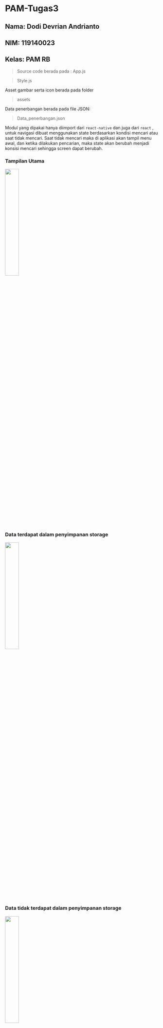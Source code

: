 # PAM-Tugas3
## Nama: Dodi Devrian Andrianto
## NIM: 119140023
## Kelas: PAM RB

> Source code berada pada :
> App.js

> Style.js

Asset gambar serta icon berada pada folder

> assets

Data penerbangan berada pada file JSON:

> Data_penerbangan.json

Modul yang dipakai hanya diimport dari `react-native` dan juga dari `react` , untuk navigasi dibuat menggunakan state berdasarkan kondisi mencari atau saat tidak mencari.
Saat tidak mencari maka di aplikasi akan tampil menu awal, dan ketika dilakukan pencarian, maka state akan berubah menjadi konsisi mencari sehingga screen dapat berubah.

### Tampilan Utama
<img src="https://raw.githubusercontent.com/DodiDevrian/PAM-Tugas3/blob/main/ss/home.png" width="30%" height="30%">

### Data terdapat dalam penyimpanan storage
<img src="https://raw.githubusercontent.com/DodiDevrian/PAM-Tugas3/blob/main/ss/ada_data.png" width="30%" height="30%">

### Data tidak terdapat dalam penyimpanan storage
<img src="https://raw.githubusercontent.com/DodiDevrian/PAM-Tugas3/blob/main/ss/kosong.png" width="30%" height="30%">

